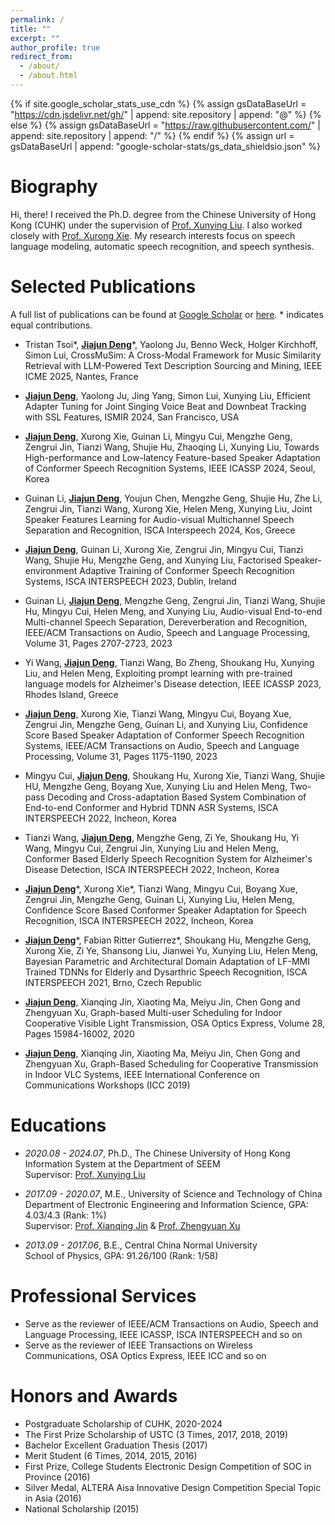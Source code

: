 ```yaml
---
permalink: /
title: ""
excerpt: ""
author_profile: true
redirect_from: 
  - /about/
  - /about.html
---
```


{% if site.google_scholar_stats_use_cdn %}
{% assign gsDataBaseUrl = "https://cdn.jsdelivr.net/gh/" | append: site.repository | append: "@" %}
{% else %}
{% assign gsDataBaseUrl = "https://raw.githubusercontent.com/" | append: site.repository | append: "/" %}
{% endif %}
{% assign url = gsDataBaseUrl | append: "google-scholar-stats/gs_data_shieldsio.json" %}

<span class='anchor' id='about-me'></span>

# Biography
Hi, there! I received the Ph.D. degree from the Chinese University of Hong Kong (CUHK) under the supervision of <a href='https://www1.se.cuhk.edu.hk/~xyliu/'>Prof. Xunying Liu</a>. I also worked closely with <a href='https://people.ucas.edu.cn/~xrxie?language=en'>Prof. Xurong Xie</a>. My research interests focus on speech language modeling, automatic speech recognition, and speech synthesis.


# Selected Publications 
A full list of publications can be found at <a href='https://scholar.google.com/citations?user=d6Hf8gsAAAAJ&hl=en'>Google Scholar</a> or <a href='https://jjdean321.github.io/pub/'>here</a>. * indicates equal contributions.

- Tristan Tsoi\*, **<u>Jiajun Deng</u>**\*, Yaolong Ju, Benno Weck, Holger Kirchhoff, Simon Lui, CrossMuSim: A Cross-Modal Framework for Music Similarity Retrieval with LLM-Powered Text Description Sourcing and Mining, IEEE ICME 2025, Nantes, France

- **<u>Jiajun Deng</u>**, Yaolong Ju, Jing Yang, Simon Lui, Xunying Liu, Efficient Adapter Tuning for Joint Singing Voice Beat and Downbeat Tracking with SSL Features, ISMIR 2024, San Francisco, USA

- **<u>Jiajun Deng</u>**, Xurong Xie, Guinan Li, Mingyu Cui, Mengzhe Geng, Zengrui Jin, Tianzi Wang, Shujie Hu, Zhaoqing Li, Xunying Liu, Towards High-performance and Low-latency Feature-based Speaker Adaptation of Conformer Speech Recognition Systems, IEEE ICASSP 2024, Seoul, Korea

- Guinan Li, **<u>Jiajun Deng</u>**, Youjun Chen, Mengzhe Geng, Shujie Hu, Zhe Li, Zengrui Jin, Tianzi Wang, Xurong Xie, Helen Meng, Xunying Liu, Joint Speaker Features Learning for Audio-visual Multichannel Speech Separation and Recognition, ISCA Interspeech 2024, Kos, Greece

- **<u>Jiajun Deng</u>**, Guinan Li, Xurong Xie, Zengrui Jin, Mingyu Cui, Tianzi Wang, Shujie Hu, Mengzhe Geng, and Xunying Liu, Factorised Speaker-environment Adaptive Training of Conformer Speech Recognition Systems, ISCA INTERSPEECH 2023, Dublin, Ireland

- Guinan Li, **<u>Jiajun Deng</u>**, Mengzhe Geng, Zengrui Jin, Tianzi Wang, Shujie Hu, Mingyu Cui, Helen Meng, and Xunying Liu, Audio-visual End-to-end Multi-channel Speech Separation, Dereverberation and Recognition, IEEE/ACM Transactions on Audio, Speech and Language Processing, Volume 31, Pages 2707-2723, 2023

- Yi Wang, **<u>Jiajun Deng</u>**, Tianzi Wang, Bo Zheng, Shoukang Hu, Xunying Liu, and Helen Meng, Exploiting prompt learning with pre-trained language models for Alzheimer's Disease detection, IEEE ICASSP 2023, Rhodes Island, Greece

- **<u>Jiajun Deng</u>**, Xurong Xie, Tianzi Wang, Mingyu Cui, Boyang Xue, Zengrui Jin, Mengzhe Geng, Guinan Li, and Xunying Liu, Confidence Score Based Speaker Adaptation of Conformer Speech Recognition Systems, IEEE/ACM Transactions on Audio, Speech and Language Processing, Volume 31, Pages 1175-1190, 2023

- Mingyu Cui, **<u>Jiajun Deng</u>**, Shoukang Hu, Xurong Xie, Tianzi Wang, Shujie HU, Mengzhe Geng, Boyang Xue, Xunying Liu and Helen Meng, Two-pass Decoding and Cross-adaptation Based System Combination of End-to-end Conformer and Hybrid TDNN ASR Systems, ISCA INTERSPEECH 2022, Incheon, Korea

- Tianzi Wang, **<u>Jiajun Deng</u>**, Mengzhe Geng, Zi Ye, Shoukang Hu, Yi Wang, Mingyu Cui, Zengrui Jin, Xunying Liu and Helen Meng, Conformer Based Elderly Speech Recognition System for Alzheimer's Disease Detection, ISCA INTERSPEECH 2022, Incheon, Korea 

- **<u>Jiajun Deng</u>**\*, Xurong Xie\*, Tianzi Wang, Mingyu Cui, Boyang Xue, Zengrui Jin, Mengzhe Geng, Guinan Li, Xunying Liu, Helen Meng, Confidence Score Based Conformer Speaker Adaptation for Speech Recognition, ISCA INTERSPEECH 2022, Incheon, Korea

- **<u>Jiajun Deng</u>**\*, Fabian Ritter Gutierrez\*, Shoukang Hu, Mengzhe Geng, Xurong Xie, Zi Ye, Shansong Liu, Jianwei Yu, Xunying Liu, Helen Meng, Bayesian Parametric and Architectural Domain Adaptation of LF-MMI Trained TDNNs for Elderly and Dysarthric Speech Recognition, ISCA INTERSPEECH 2021, Brno, Czech Republic

- **<u>Jiajun Deng</u>**, Xianqing Jin, Xiaoting Ma, Meiyu Jin, Chen Gong and Zhengyuan Xu, Graph-based Multi-user Scheduling for Indoor Cooperative Visible Light Transmission, OSA Optics Express, Volume 28, Pages 15984-16002, 2020

- **<u>Jiajun Deng</u>**, Xianqing Jin, Xiaoting Ma, Meiyu Jin, Chen Gong and Zhengyuan Xu, Graph-Based Scheduling for Cooperative Transmission in Indoor VLC Systems, IEEE International Conference on Communications Workshops (ICC 2019)


# Educations
- *2020.08 - 2024.07*, Ph.D., The Chinese University of Hong Kong                                                                            
Information System at the Department of SEEM                                               
Supervisor: <a href='https://www1.se.cuhk.edu.hk/~xyliu/'>Prof. Xunying Liu</a>
  
- *2017.09 - 2020.07*, M.E., University of Science and Technology of China        
Department of Electronic Engineering and Information Science, GPA: 4.03/4.3 (Rank: 1%)                  
Supervisor: <a href='https://scholar.google.co.uk/citations?user=X2mXBIoAAAAJ&hl=en'>Prof. Xianqing Jin</a> & <a href='https://owc.ustc.edu.cn/2014/0818/c10523a116333/page.htm'>Prof. Zhengyuan Xu</a>

- *2013.09 - 2017.06*, B.E., Central China Normal University                            
School of Physics, GPA: 91.26/100 (Rank: 1/58)

# Professional Services
- Serve as the reviewer of IEEE/ACM Transactions on Audio, Speech and Language Processing, IEEE ICASSP, ISCA INTERSPEECH and so on
- Serve as the reviewer of IEEE Transactions on Wireless Communications, OSA Optics Express, IEEE ICC and so on

# Honors and Awards
- Postgraduate Scholarship of CUHK, 2020-2024
- The First Prize Scholarship of USTC (3 Times, 2017, 2018, 2019)
- Bachelor Excellent Graduation Thesis (2017)
- Merit Student (6 Times, 2014, 2015, 2016)
- First Prize, College Students Electronic Design Competition of SOC in Province (2016)
- Silver Medal, ALTERA Aisa Innovative Design Competition Special Topic in Asia (2016)
- National Scholarship (2015)
